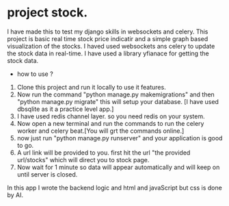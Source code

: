 # project stock.

I have made this to test my django skills in websockets and celery. This project is basic real time stock price indicatir and a simple graph based visualization 
of the stocks. I haved used websockets ans celery to update the stock data in real-time.
I have used a library yfianace for getting the stock data.

* how to use ?
1. Clone this project and run it locally to use it features.
2. Now run the command "python manage.py makemigrations" and then "python manage.py migrate" this will setup your database. [I have used dbsqlite as it a practice level app.]
3. I have used redis channel layer. so you need redis on your system.
4. Now open a new terminal and run the commands to run the celery worker and celery beat.[You will grt the commands online.]
5. now just run "python manage.py runserver" and your application is good to go.
6. A url link will be provided to you. first hit the url "the provided url/stocks" which will direct you to stock page.
7. Now wait for 1 minute so data will appear automatically and will keep on until server is closed.


In this app I wrote the backend logic and html and javaScript but css is done by AI.
